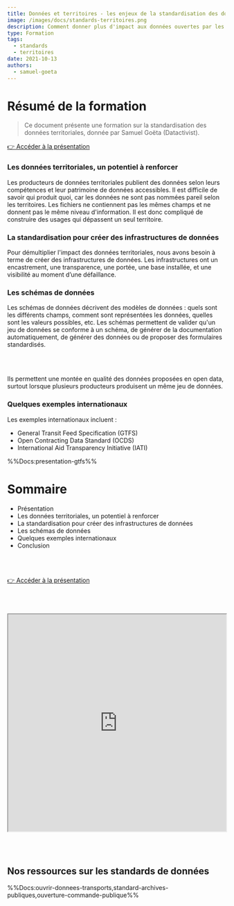 ```yaml
---
title: Données et territoires - les enjeux de la standardisation des données ouvertes
image: /images/docs/standards-territoires.png
description: Comment donner plus d'impact aux données ouvertes par les territoires grâce aux standards ?
type: Formation
tags:
  - standards
  - territoires
date: 2021-10-13
authors:
  - samuel-goeta
--- 
```


# Résumé de la formation

> Ce document présente une formation sur la standardisation des données territoriales, donnée par Samuel Goëta (Datactivist).

<a href="https://datactivist.coop/nec/#1" class="customButton">👉 Accéder à la présentation</a>

### Les données territoriales, un potentiel à renforcer

Les producteurs de données territoriales publient des données selon leurs compétences et leur patrimoine de données accessibles. Il est difficile de savoir qui produit quoi, car les données ne sont pas nommées pareil selon les territoires. Les fichiers ne contiennent pas les mêmes champs et ne donnent pas le même niveau d'information. Il est donc compliqué de construire des usages qui dépassent un seul territoire.

### La standardisation pour créer des infrastructures de données

Pour démultiplier l'impact des données territoriales, nous avons besoin à terme de créer des infrastructures de données. Les infrastructures ont un encastrement, une transparence, une portée, une base installée, et une visibilité au moment d’une défaillance.

### Les schémas de données

Les schémas de données décrivent des modèles de données : quels sont les différents champs, comment sont représentées les données, quelles sont les valeurs possibles, etc. Les schémas permettent de valider qu'un jeu de données se conforme à un schéma, de générer de la documentation automatiquement, de générer des données ou de proposer des formulaires standardisés.

<br></br>

Ils permettent une montée en qualité des données proposées en open data, surtout lorsque plusieurs producteurs produisent un même jeu de données.

### Quelques exemples internationaux

Les exemples internationaux incluent :

- General Transit Feed Specification (GTFS)
- Open Contracting Data Standard (OCDS)
- International Aid Transparency Initiative (IATI)

%%Docs:presentation-gtfs%%

# Sommaire

- Présentation
- Les données territoriales, un potentiel à renforcer
- La standardisation pour créer des infrastructures de données
- Les schémas de données
- Quelques exemples internationaux
- Conclusion

<br></br>

<a href="https://datactivist.coop/nec/#1" class="customButton">👉 Accéder à la présentation</a>

<br></br>

<div class="responsiveIframe">
  <iframe
    width="100%"
    height="500"
    src="https://datactivist.coop/nec/#1">
  </iframe>
</div>

<br></br>

## Nos ressources sur les standards de données

%%Docs:ouvrir-donnees-transports,standard-archives-publiques,ouverture-commande-publique%%
